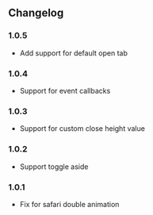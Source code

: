 ## Changelog

### 1.0.5
* Add support for default open tab

### 1.0.4
* Support for event callbacks

### 1.0.3
* Support for custom close height value 

### 1.0.2
* Support toggle aside

### 1.0.1
* Fix for safari double animation

